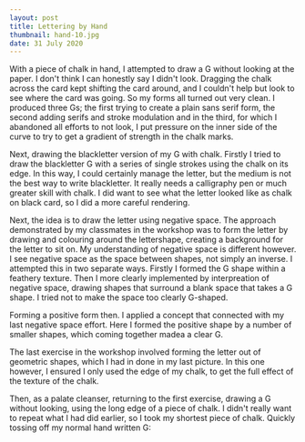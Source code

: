 ```yaml
---
layout: post
title: Lettering by Hand
thumbnail: hand-10.jpg
date: 31 July 2020
---
```


With a piece of chalk in hand, I attempted to draw a G without looking at the paper. I don't think I can honestly say I didn't look. Dragging the chalk across the card kept shifting the card around, and I couldn't help but look to see where the card was going. So my forms all turned out very clean. I produced three Gs; the first trying to create a plain sans serif form, the second adding serifs and stroke modulation and in the third, for which I abandoned all efforts to not look, I put pressure on the inner side of the curve to try to get a gradient of strength in the chalk marks.



Next, drawing the blackletter version of my G with chalk. Firstly I tried to draw the blackletter G with a series of single strokes using the chalk on its edge. In this way, I could certainly manage the letter, but the medium is not the best way to write blackletter. It really needs a calligraphy pen or much greater skill with chalk. I did want to see what the letter looked like as chalk on black card, so I did a more careful rendering.



Next, the idea is to draw the letter using negative space. The approach demonstrated by my classmates in the workshop was to form the letter by drawing and colouring around the lettershape, creating a background for the letter to sit on. My understanding of negative space is different however. I see negative space as the space between shapes, not simply an inverse. I attempted this in two separate ways. Firstly I formed the G shape within a feathery texture. Then I more clearly implemented by interpreation of negative space, drawing shapes that surround a blank space that takes a G shape. I tried not to make the space too clearly G-shaped.



Forming a positive form then. I applied a concept that connected with my last negative space effort. Here I formed the positive shape by a number of smaller shapes, which coming together madea a clear G.



The last exercise in the workshop involved forming the letter out of geometric shapes, which I had in done in my last picture. In this one however, I ensured I only used the edge of my chalk, to get the full effect of the texture of the chalk.



Then, as a palate cleanser, returning to the first exercise, drawing a G without looking, using the long edge of a piece of chalk. I didn't really want to repeat what I had did earlier, so I took my shortest piece of chalk. Quickly tossing off my normal hand written G:

